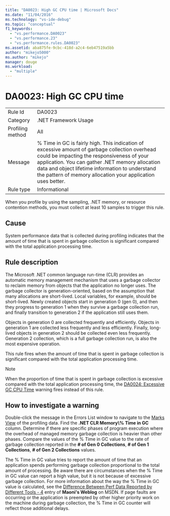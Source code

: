 ```yaml
---
title: "DA0023: High GC CPU time | Microsoft Docs"
ms.date: "11/04/2016"
ms.technology: "vs-ide-debug"
ms.topic: "conceptual"
f1_keywords: 
  - "vs.performance.DA0023"
  - "vs.performance.23"
  - "vs.performance.rules.DA0023"
ms.assetid: aba875fe-9cbc-418d-a2c4-6eb47519a5bb
author: "mikejo5000"
ms.author: "mikejo"
manager: douge
ms.workload: 
  - "multiple"
---
```

# DA0023: High GC CPU time

|||  
|-|-|  
|Rule Id|DA0023|  
|Category|.NET Framework Usage|  
|Profiling method|All|  
|Message|% Time in GC is fairly high. This indication of excessive amount of garbage collection overhead could be impacting the responsiveness of your application. You can gather .NET memory allocation data and object lifetime information to understand the pattern of memory allocation your application uses better.|  
|Rule type|Informational|  

 When you profile by using the sampling, .NET memory, or resource contention methods, you must collect at least 10 samples to trigger this rule.  

## Cause  
 System performance data that is collected during profiling indicates that the amount of time that is spent in garbage collection is significant compared with the total application processing time.  

## Rule description  
 The Microsoft .NET common language run-time (CLR) provides an automatic memory management mechanism that uses a garbage collector to reclaim memory from objects that the application no longer uses. The garbage collector is generation-oriented, based on the assumption that many allocations are short-lived. Local variables, for example, should be short-lived. Newly created objects start in generation 0 (gen 0), and then they progress to generation 1 when they survive a garbage collection run, and finally transition to generation 2 if the application still uses them.  

 Objects in generation 0 are collected frequently and efficiently. Objects in generation 1 are collected less frequently and less efficiently. Finally, long-lived objects in generation 2 should be collected even less frequently. Generation 2 collection, which is a full garbage collection run, is also the most expensive operation.  

 This rule fires when the amount of time that is spent in garbage collection is significant compared with the total application processing time.  

> [!NOTE]
>  When the proportion of time that is spent in garbage collection is excessive compared with the total application processing time, the [DA0024: Excessive GC CPU Time](../profiling/da0024-excessive-gc-cpu-time.md) warning fires instead of this rule.  

## How to investigate a warning  
 Double-click the message in the Errors List window to navigate to the [Marks View](../profiling/marks-view.md) of the profiling data. Find the **.NET CLR Memory\\% Time in GC** column. Determine if there are specific phases of program execution where the overhead of managed memory garbage collection is heavier than other phases. Compare the values of the % Time in GC value to the rate of garbage collection reported in the **# of Gen 0 Collections**, **# of Gen 1 Collections**, **# of Gen 2 Collections** values.  

 The % Time in GC value tries to report the amount of time that an application spends performing garbage collection proportional to the total amount of processing. Be aware there are circumstances when the % Time in GC value can report a  high value, but it is not because of excessive garbage collection. For more information about the way the % Time in GC value is calculated, see the [Difference Between Perf Data Reported by Different Tools - 4](http://go.microsoft.com/fwlink/?LinkId=177863) entry of **Maoni's Weblog** on MSDN. If page faults are occurring or the application is preempted by other higher priority work on the machine during garbage collection, the % Time in GC counter will reflect those additional delays.